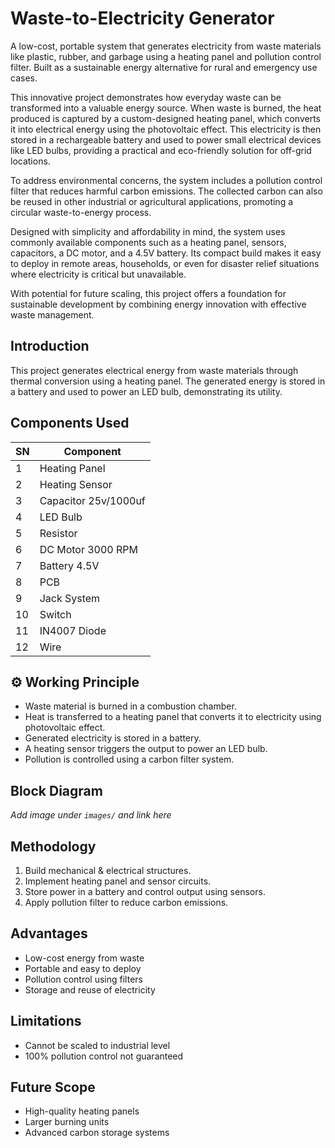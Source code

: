 # Waste-to-Electricity Generator

A low-cost, portable system that generates electricity from waste materials like plastic, rubber, and garbage using a heating panel and pollution control filter. Built as a sustainable energy alternative for rural and emergency use cases.

This innovative project demonstrates how everyday waste can be transformed into a valuable energy source. When waste is burned, the heat produced is captured by a custom-designed heating panel, which converts it into electrical energy using the photovoltaic effect. This electricity is then stored in a rechargeable battery and used to power small electrical devices like LED bulbs, providing a practical and eco-friendly solution for off-grid locations.

To address environmental concerns, the system includes a pollution control filter that reduces harmful carbon emissions. The collected carbon can also be reused in other industrial or agricultural applications, promoting a circular waste-to-energy process.

Designed with simplicity and affordability in mind, the system uses commonly available components such as a heating panel, sensors, capacitors, a DC motor, and a 4.5V battery. Its compact build makes it easy to deploy in remote areas, households, or even for disaster relief situations where electricity is critical but unavailable.

With potential for future scaling, this project offers a foundation for sustainable development by combining energy innovation with effective waste management.

## Introduction

This project generates electrical energy from waste materials through thermal conversion using a heating panel. The generated energy is stored in a battery and used to power an LED bulb, demonstrating its utility.

## Components Used

| SN | Component              |
|----|------------------------|
| 1  | Heating Panel          |
| 2  | Heating Sensor         |
| 3  | Capacitor 25v/1000uf   |
| 4  | LED Bulb               |
| 5  | Resistor               |
| 6  | DC Motor 3000 RPM      |
| 7  | Battery 4.5V           |
| 8  | PCB                    |
| 9  | Jack System            |
| 10 | Switch                 |
| 11 | IN4007 Diode           |
| 12 | Wire                   |

## ⚙️ Working Principle

- Waste material is burned in a combustion chamber.
- Heat is transferred to a heating panel that converts it to electricity using photovoltaic effect.
- Generated electricity is stored in a battery.
- A heating sensor triggers the output to power an LED bulb.
- Pollution is controlled using a carbon filter system.

## Block Diagram

*Add image under `images/` and link here*

## Methodology

1. Build mechanical & electrical structures.
2. Implement heating panel and sensor circuits.
3. Store power in a battery and control output using sensors.
4. Apply pollution filter to reduce carbon emissions.

## Advantages

- Low-cost energy from waste
- Portable and easy to deploy
- Pollution control using filters
- Storage and reuse of electricity

## Limitations

- Cannot be scaled to industrial level
- 100% pollution control not guaranteed

## Future Scope

- High-quality heating panels
- Larger burning units
- Advanced carbon storage systems



